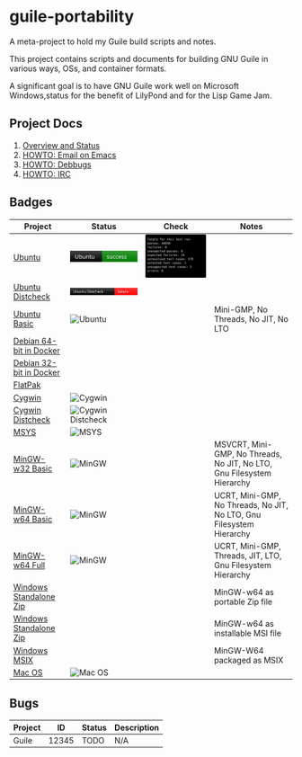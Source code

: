 # guile-portability
A meta-project to hold my Guile build scripts and notes.

This project contains scripts and documents for building GNU Guile in
various ways, OSs, and container formats.

A significant goal is to have GNU Guile work well on Microsoft
Windows,status for the benefit of LilyPond and for the Lisp Game Jam.

## Project Docs

1. [Overview and Status](docs/overview.md)
2. [HOWTO: Email on Emacs](docs/email.md)
3. [HOWTO: Debbugs](docs/debbugs.md)
4. [HOWTO: IRC](docs/irc.md)

## Badges

| Project | Status | Check | Notes |
|---------|--------|-------|-------| 
| [Ubuntu](https://github.com/spk121/guile-portability/actions/workflows/ubuntu-distcheck.yml) |  ![Build Status](https://raw.githubusercontent.com/spk121/badges/master/spk121/guile-portability/master/ubuntu.svg?sanitize=true)  | ![Build Status](https://raw.githubusercontent.com/spk121/badges/master/spk121/guile-portability/master/ubuntu-check.svg?sanitize=true) | |
| [Ubuntu Distcheck](https://github.com/spk121/guile-portability/actions/workflows/ubuntu-distcheck.yml) |  ![Build Status](https://raw.githubusercontent.com/spk121/badges/master/spk121/guile-portability/master/ubuntu_distcheck.svg?sanitize=true)  | | |
| [Ubuntu Basic](https://github.com/spk121/guile-portability/actions/workflows/ubuntu.yml) | ![Ubuntu](https://github.com/spk121/guile-portability/actions/workflows/ubuntu.yml/badge.svg) | | Mini-GMP, No Threads, No JIT, No LTO |
| [Debian 64-bit in Docker]() | | | |
| [Debian 32-bit in Docker]() | | | |
| [FlatPak]() | | | |
| [Cygwin](https://github.com/spk121/guile-portability/actions/workflows/cygwin.yml) | ![Cygwin](https://github.com/spk121/guile-portability/actions/workflows/cygwin.yml/badge.svg) | | |
| [Cygwin Distcheck](https://github.com/spk121/guile-portability/actions/workflows/cygwin-distcheck.yml) | ![Cygwin Distcheck](https://github.com/spk121/guile-portability/actions/workflows/cygwin-distcheck.yml/badge.svg) | | |
| [MSYS](https://github.com/spk121/guile-portability/actions/workflows/msys.yml) | ![MSYS](https://github.com/spk121/guile-portability/actions/workflows/msys.yml/badge.svg) | | |
| [MinGW-w32 Basic](https://github.com/spk121/guile-portability/actions/workflows/mingw-w32-basic.yml) | ![MinGW](https://github.com/spk121/guile-portability/actions/workflows/mingw-w32-basic.yml/badge.svg) | | MSVCRT, Mini-GMP, No Threads, No JIT, No LTO, Gnu Filesystem Hierarchy |
| [MinGW-w64 Basic](https://github.com/spk121/guile-portability/actions/workflows/mingw-w64-basic.yml) | ![MinGW](https://github.com/spk121/guile-portability/actions/workflows/mingw-w64-basic.yml/badge.svg) | | UCRT, Mini-GMP, No Threads, No JIT, No LTO, Gnu Filesystem Hierarchy | 
| [MinGW-w64 Full](https://github.com/spk121/guile-portability/actions/workflows/mingw-w64.yml) | ![MinGW](https://github.com/spk121/guile-portability/actions/workflows/mingw-w64.yml/badge.svg) | | UCRT, Mini-GMP, Threads, JIT, LTO, Gnu Filesystem Hierarchy |
| [Windows Standalone Zip]() | | | MinGW-w64 as portable Zip file |
| [Windows Standalone Zip]() | | | MinGW-w64 as installable MSI file |
| [Windows MSIX]() | | | MinGW-W64 packaged as MSIX |
| [Mac OS](https://github.com/spk121/guile-portability/actions/workflows/macos.yml) | ![Mac OS](https://github.com/spk121/guile-portability/actions/workflows/macos.yml/badge.svg) | | |

## Bugs

| Project | ID | Status | Description |
|---------|----|--------|-------------|
| Guile   | 12345 | TODO | N/A |

